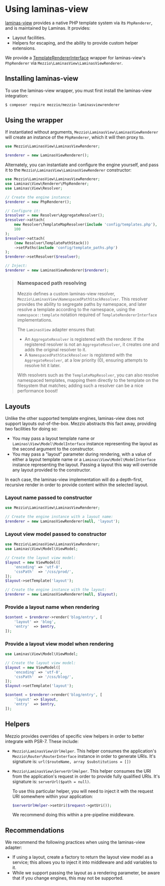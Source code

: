 # Using laminas-view

[laminas-view](https://github.com/laminas/laminas-view) provides a native PHP
template system via its `PhpRenderer`, and is maintained by Laminas. It
provides:

- Layout facilities.
- Helpers for escaping, and the ability to provide custom helper extensions.

We provide a [TemplateRendererInterface](interface.md) wrapper for laminas-view's
`PhpRenderer` via `Mezzio\LaminasView\LaminasViewRenderer`.

## Installing laminas-view

To use the laminas-view wrapper, you must first install the laminas-view integration:

```bash
$ composer require mezzio/mezzio-laminasviewrenderer
```

## Using the wrapper

If instantiated without arguments, `Mezzio\LaminasView\LaminasViewRenderer` will create
an instance of the `PhpRenderer`, which it will then proxy to.

```php
use Mezzio\LaminasView\LaminasViewRenderer;

$renderer = new LaminasViewRenderer();
```

Alternately, you can instantiate and configure the engine yourself, and pass it
to the `Mezzio\LaminasView\LaminasViewRenderer` constructor:

```php
use Mezzio\LaminasView\LaminasViewRenderer;
use Laminas\View\Renderer\PhpRenderer;
use Laminas\View\Resolver;

// Create the engine instance:
$renderer = new PhpRenderer();

// Configure it:
$resolver = new Resolver\AggregateResolver();
$resolver->attach(
    new Resolver\TemplateMapResolver(include 'config/templates.php'),
    100
);
$resolver->attach(
    (new Resolver\TemplatePathStack())
    ->setPaths(include 'config/template_paths.php')
);
$renderer->setResolver($resolver);

// Inject:
$renderer = new LaminasViewRenderer($renderer);
```

> ### Namespaced path resolving
>
> Mezzio defines a custom laminas-view resolver,
> `Mezzio\LaminasView\NamespacedPathStackResolver`. This resolver
> provides the ability to segregate paths by namespace, and later resolve a
> template according to the namespace, using the `namespace::template` notation
> required of `TemplateRendererInterface` implementations.
>
> The `LaminasView` adapter ensures that:
>
> - An `AggregateResolver` is registered with the renderer. If the registered
>   resolver is not an `AggregateResolver`, it creates one and adds the original
>   resolver to it.
> - A `NamespacedPathStackResolver` is registered with the `AggregateResolver`, at
>   a low priority (0), ensuring attempts to resolve hit it later.
> 
> With resolvers such as the `TemplateMapResolver`, you can also resolve
> namespaced templates, mapping them directly to the template on the filesystem
> that matches; adding such a resolver can be a nice performance boost!

## Layouts

Unlike the other supported template engines, laminas-view does not support layouts
out-of-the-box. Mezzio abstracts this fact away, providing two facilities
for doing so:

- You may pass a layout template name or `Laminas\View\Model\ModelInterface`
  instance representing the layout as the second argument to the constructor.
- You may pass a "layout" parameter during rendering, with a value of either a
  layout template name or a `Laminas\View\Model\ModelInterface`
  instance representing the layout. Passing a layout this way will override any
  layout provided to the constructor.

In each case, the laminas-view implementation will do a depth-first, recursive
render in order to provide content within the selected layout.

### Layout name passed to constructor

```php
use Mezzio\LaminasView\LaminasViewRenderer;

// Create the engine instance with a layout name:
$renderer = new LaminasViewRenderer(null, 'layout');
```

### Layout view model passed to constructor

```php
use Mezzio\LaminasView\LaminasViewRenderer;
use Laminas\View\Model\ViewModel;

// Create the layout view model:
$layout = new ViewModel([
    'encoding' => 'utf-8',
    'cssPath'  => '/css/prod/',
]);
$layout->setTemplate('layout');

// Create the engine instance with the layout:
$renderer = new LaminasViewRenderer(null, $layout);
```

### Provide a layout name when rendering

```php
$content = $renderer->render('blog/entry', [
    'layout' => 'blog',
    'entry'  => $entry,
]);
```

### Provide a layout view model when rendering

```php
use Laminas\View\Model\ViewModel;

// Create the layout view model:
$layout = new ViewModel([
    'encoding' => 'utf-8',
    'cssPath'  => '/css/blog/',
]);
$layout->setTemplate('layout');

$content = $renderer->render('blog/entry', [
    'layout' => $layout,
    'entry'  => $entry,
]);
```

## Helpers

Mezzio provides overrides of specific view helpers in order to better
integrate with PSR-7. These include:

- `Mezzio\LaminasView\UrlHelper`. This helper consumes the
  application's `Mezzio\Router\RouterInterface` instance in order
  to generate URIs. It's signature is:
  `url($routeName, array $substitutions = [])`
- `Mezzio\LaminasView\ServerUrlHelper`. This helper consumes the
  URI from the application's request in order to provide fully qualified URIs.
  It's signature is: `serverUrl($path = null)`.

  To use this particular helper, you will need to inject it with the request URI
  somewhere within your application:

  ```php
  $serverUrlHelper->setUri($request->getUri());
  ```

  We recommend doing this within a pre-pipeline middleware.

## Recommendations

We recommend the following practices when using the laminas-view adapter:

- If using a layout, create a factory to return the layout view model as a
  service; this allows you to inject it into middleware and add variables to it.
- While we support passing the layout as a rendering parameter, be aware that if
  you change engines, this may not be supported.
